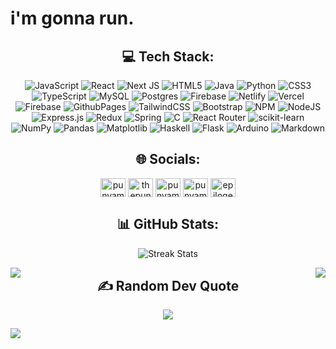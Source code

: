 <!--
**punyamsingh/punyamsingh** is a ✨ _special_ ✨ repository because its `README.md` (this file) appears on your GitHub profile.


-->

<h1>i'm gonna run.</h1>
<!-- <hr> -->

<div id="header" align="center">

  ## 💻 Tech Stack:

  ![JavaScript](https://img.shields.io/badge/javascript-%23323330.svg?style=plastic&logo=javascript&logoColor=%23F7DF1E)
  ![React](https://img.shields.io/badge/react-%2320232a.svg?style=plastic&logo=react&logoColor=%2361DAFB)
  ![Next JS](https://img.shields.io/badge/Next-black?style=plastic&logo=next.js&logoColor=white)
  ![HTML5](https://img.shields.io/badge/html5-%23E34F26.svg?style=plastic&logo=html5&logoColor=white)
  ![Java](https://img.shields.io/badge/java-%23ED8B00.svg?style=plastic&logo=java&logoColor=white)
  ![Python](https://img.shields.io/badge/python-3670A0?style=plastic&logo=python&logoColor=ffdd54)
  ![CSS3](https://img.shields.io/badge/css3-%231572B6.svg?style=plastic&logo=css3&logoColor=white) 
  ![TypeScript](https://img.shields.io/badge/typescript-%23007ACC.svg?style=plastic&logo=typescript&logoColor=white)
  ![MySQL](https://img.shields.io/badge/mysql-%2300f.svg?style=plastic&logo=mysql&logoColor=white)
  ![Postgres](https://img.shields.io/badge/postgres-%23316192.svg?style=plastic&logo=postgresql&logoColor=white)
  ![Firebase](https://img.shields.io/badge/Firebase-039BE5?style=plastic&logo=Firebase&logoColor=white)
  ![Netlify](https://img.shields.io/badge/netlify-%23000000.svg?style=plastic&logo=netlify&logoColor=#00C7B7)
  ![Vercel](https://img.shields.io/badge/vercel-%23000000.svg?style=plastic&logo=vercel&logoColor=white)
  ![Firebase](https://img.shields.io/badge/firebase-%23039BE5.svg?style=plastic&logo=firebase) 
  ![GithubPages](https://img.shields.io/badge/github%20pages-121013?style=plastic&logo=github&logoColor=white) 
  ![TailwindCSS](https://img.shields.io/badge/tailwindcss-%2338B2AC.svg?style=plastic&logo=tailwind-css&logoColor=white)
  ![Bootstrap](https://img.shields.io/badge/bootstrap-%23563D7C.svg?style=plastic&logo=bootstrap&logoColor=white)
  ![NPM](https://img.shields.io/badge/NPM-%23CB3837.svg?style=plastic&logo=npm&logoColor=white) 
  ![NodeJS](https://img.shields.io/badge/node.js-6DA55F?style=plastic&logo=node.js&logoColor=white) 
  ![Express.js](https://img.shields.io/badge/express.js-%23404d59.svg?style=plastic&logo=express&logoColor=%2361DAFB) 
  ![Redux](https://img.shields.io/badge/redux-%23593d88.svg?style=plastic&logo=redux&logoColor=white) 
  ![Spring](https://img.shields.io/badge/spring-%236DB33F.svg?style=plastic&logo=spring&logoColor=white)
  ![C](https://img.shields.io/badge/c-%2300599C.svg?style=plastic&logo=c&logoColor=white)
  ![React Router](https://img.shields.io/badge/React_Router-CA4245?style=plastic&logo=react-router&logoColor=white) 
  ![scikit-learn](https://img.shields.io/badge/scikit--learn-%23F7931E.svg?style=plastic&logo=scikit-learn&logoColor=white)
  ![NumPy](https://img.shields.io/badge/numpy-%23013243.svg?style=plastic&logo=numpy&logoColor=white) 
  ![Pandas](https://img.shields.io/badge/pandas-%23150458.svg?style=plastic&logo=pandas&logoColor=white) 
  ![Matplotlib](https://img.shields.io/badge/Matplotlib-%23ffffff.svg?style=plastic&logo=Matplotlib&logoColor=black) 
  ![Haskell](https://img.shields.io/badge/Haskell-5e5086?style=plastic&logo=haskell&logoColor=white)
  ![Flask](https://img.shields.io/badge/flask-%23000.svg?style=plastic&logo=flask&logoColor=white) 
  ![Arduino](https://img.shields.io/badge/-Arduino-00979D?style=plastic&logo=Arduino&logoColor=white)
  ![Markdown](https://img.shields.io/badge/markdown-%23000000.svg?style=plastic&logo=markdown&logoColor=white) 

</div>

<div align="center">
  
## 🌐 Socials:


<p align="center">
<a href="https://linkedin.com/in/punyam-singh" target="blank"><img align="center" src="https://raw.githubusercontent.com/rahuldkjain/github-profile-readme-generator/master/src/images/icons/Social/linked-in-alt.svg" alt="punyam-singh" height="30" width="40" /></a>
<a href="https://fb.com/thepunyam" target="blank"><img align="center" src="https://raw.githubusercontent.com/rahuldkjain/github-profile-readme-generator/master/src/images/icons/Social/facebook.svg" alt="thepunyam" height="30" width="40" /></a>
<a href="https://instagram.com/punyamsingh" target="blank"><img align="center" src="https://raw.githubusercontent.com/rahuldkjain/github-profile-readme-generator/master/src/images/icons/Social/instagram.svg" alt="punyamsingh" height="30" width="40" /></a>
<a href="https://www.leetcode.com/punyamsingh" target="blank"><img align="center" src="https://raw.githubusercontent.com/rahuldkjain/github-profile-readme-generator/master/src/images/icons/Social/leet-code.svg" alt="punyamsingh" height="30" width="40" /></a>
<a href="https://discord.gg/epiloger" target="blank"><img align="center" src="https://raw.githubusercontent.com/rahuldkjain/github-profile-readme-generator/master/src/images/icons/Social/discord.svg" alt="epiloger" height="30" width="40" /></a>
</p>

## 📊 GitHub Stats:

![Streak Stats](https://github-readme-streak-stats.herokuapp.com/?user=punyamsingh&theme=react&hide_border=false)

<!-- 

![Top Languages](https://github-readme-stats.vercel.app/api/top-langs/?username=punyamsingh&theme=react&hide_border=false&include_all_commits=true&count_private=true&layout=compact)

![Github Repository StatsStats](https://github-readme-stats.vercel.app/api?username=punyamsingh&theme=react&hide_border=false&include_all_commits=true&count_private=true)
<hr> -->


<div align="center">
  <img style="float: left; margin-right: 10px;" src="https://github-readme-stats.vercel.app/api/top-langs/?username=punyamsingh&theme=react&hide_border=false&include_all_commits=true&count_private=true&layout=compact" />
  <img style="float: right; margin-left: 10px;" src="https://github-readme-stats.vercel.app/api?username=punyamsingh&theme=react&hide_border=false&include_all_commits=true&count_private=true" />
</div>



## ✍️ Random Dev Quote

![](https://quotes-github-readme.vercel.app/api?type=horizontal&theme=tokyonight)

</div>



[![](https://visitcount.itsvg.in/api?id=punyamsingh&icon=9&color=1)](https://visitcount.itsvg.in)

<!-- Proudly created with GPRM ( https://gprm.itsvg.in ) -->
